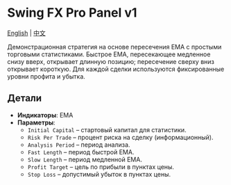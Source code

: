 # Swing FX Pro Panel v1
[English](README.md) | [中文](README_cn.md)

Демонстрационная стратегия на основе пересечения EMA с простыми торговыми статистиками. Быстрое EMA, пересекающее медленное снизу вверх, открывает длинную позицию; пересечение сверху вниз открывает короткую. Для каждой сделки используются фиксированные уровни профита и убытка.

## Детали

- **Индикаторы**: EMA
- **Параметры**:
  - `Initial Capital` – стартовый капитал для статистики.
  - `Risk Per Trade` – процент риска на сделку (информационный).
  - `Analysis Period` – период анализа.
  - `Fast Length` – период быстрой EMA.
  - `Slow Length` – период медленной EMA.
  - `Profit Target` – цель по прибыли в пунктах цены.
  - `Stop Loss` – допустимый убыток в пунктах цены.

